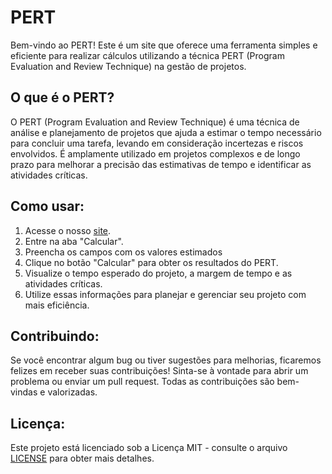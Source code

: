 # PERT

Bem-vindo ao PERT! Este é um site que oferece uma ferramenta simples e eficiente para realizar cálculos utilizando a técnica PERT (Program Evaluation and Review Technique) na gestão de projetos.

## O que é o PERT?

O PERT (Program Evaluation and Review Technique) é uma técnica de análise e planejamento de projetos que ajuda a estimar o tempo necessário para concluir uma tarefa, levando em consideração incertezas e riscos envolvidos. É amplamente utilizado em projetos complexos e de longo prazo para melhorar a precisão das estimativas de tempo e identificar as atividades críticas.

## Como usar:

1. Acesse o nosso [site](https://alisonsarto.github.io/PERT).
2. Entre na aba "Calcular".
3. Preencha os campos com os valores estimados
4. Clique no botão "Calcular" para obter os resultados do PERT.
5. Visualize o tempo esperado do projeto, a margem de tempo e as atividades críticas.
6. Utilize essas informações para planejar e gerenciar seu projeto com mais eficiência.

## Contribuindo:

Se você encontrar algum bug ou tiver sugestões para melhorias, ficaremos felizes em receber suas contribuições! Sinta-se à vontade para abrir um problema ou enviar um pull request. Todas as contribuições são bem-vindas e valorizadas.

## Licença:

Este projeto está licenciado sob a Licença MIT - consulte o arquivo [LICENSE](LICENSE) para obter mais detalhes.
